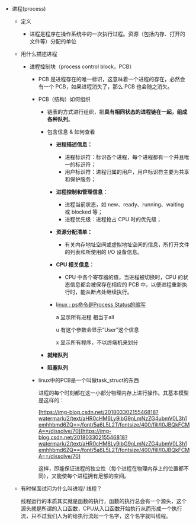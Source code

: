 - 进程(process)
    - 定义
        - 进程是程序在操作系统中的一次执行过程。资源（包括内存、打开的文件等）分配的单位
    - 用什么描述进程
        - 进程控制块（process control block，PCB）
            - PCB 是进程存在的唯一标识，这意味着一个进程的存在，必然会有一个 PCB，如果进程消失了，那么 PCB 也会随之消失。
            - PCB（结构）如何组织
                - 链表的方式进行组织，把**具有相同状态的进程链在一起，组成各种队列**。
                - 包含信息 & 如何查看
                    - **进程描述信息：**
                        - 进程标识符：标识各个进程，每个进程都有一个并且唯一的标识符；
                        - 用户标识符：进程归属的用户，用户标识符主要为共享和保护服务；
                    - **进程控制和管理信息：**
                        - 进程当前状态，如 new、ready、running、waiting 或 blocked 等；
                        - 进程优先级：进程抢占 CPU 时的优先级；
                    - **资源分配清单：**
                        - 有关内存地址空间或虚拟地址空间的信息，所打开文件的列表和所使用的 I/O 设备信息。
                    - **CPU 相关信息：**
                        - CPU 中各个寄存器的值，当进程被切换时，CPU 的状态信息都会被保存在相应的 PCB 中，以便进程重新执行时，能从断点处继续执行。
                    - l[inux : ps命令是Process Status的缩写](https://blog.csdn.net/wojiaopanpan/article/details/7286430)
                        
                        a 显示所有进程 相当于all
                        
                        u 有这个参数会显示“User”这个信息
                        
                        x 显示所有程序，不以终端机来划分
                        
                - **就绪队列**
                - **阻塞队列**
            - linux中的PCB是一个叫做task_struct的东西
                
                进程的每个时刻都在这一小部分物理内存上进行操作。其基本模型是这样的：
                
                [https://img-blog.csdn.net/20180330215546818?watermark/2/text/aHR0cHM6Ly9ibG9nLmNzZG4ubmV0L3h1emhhbmd6ZQ==/font/5a6L5L2T/fontsize/400/fill/I0JBQkFCMA==/dissolve/70](https://img-blog.csdn.net/20180330215546818?watermark/2/text/aHR0cHM6Ly9ibG9nLmNzZG4ubmV0L3h1emhhbmd6ZQ==/font/5a6L5L2T/fontsize/400/fill/I0JBQkFCMA==/dissolve/70)
                
                这样，即能保证进程的独立性（每个进程在物理内存上的位置都不同），又能使每个进程拥有足够的空间。
                
    - 有时候面试问为什么叫进程/ 线程？
        
        线程运行的本质其实就是函数的执行，函数的执行总会有一个源头，这个源头就是所谓的入口函数，CPU从入口函数开始执行从而形成一个执行流，只不过我们人为的给执行流起一个名字，这个名字就叫线程。
 